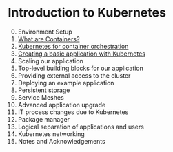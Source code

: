 # Introduction to Kubernetes

0. Environment Setup
1. [What are Containers?](/1_Intro_to_Containers)
2. [Kubernetes for container orchestration](2_Kubernetes_for_Containers)
3. [Creating a basic application with Kubernetes](3_Basic_K8S_App)
4. Scaling our application
5. Top-level building blocks for our application
6. Providing external access to the cluster
7. Deploying an example application
8. Persistent storage
9. Service Meshes
10. Advanced application upgrade
11. IT process changes due to Kubernetes
12. Package manager
13. Logical separation of applications and users
14. Kubernetes networking
99. Notes and Acknowledgements



